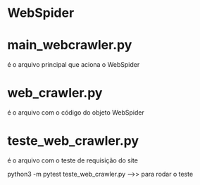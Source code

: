 # WebSpider

 # main_webcrawler.py
 é o arquivo principal que aciona o WebSpider

 # web_crawler.py
 é o arquivo com o código do objeto WebSpider

 # teste_web_crawler.py
 é o arquivo com o teste de requisição do site

 python3 -m pytest teste_web_crawler.py  -->> para rodar o teste

